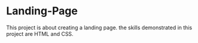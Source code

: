 # Landing-Page

This project is about creating a landing page.
the skills demonstrated in this project are HTML and CSS.